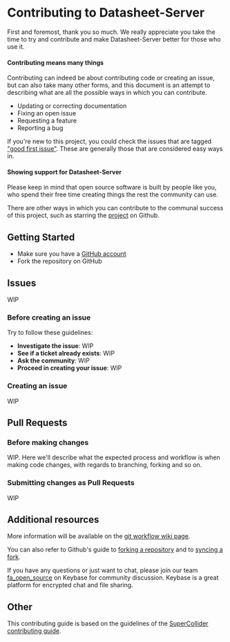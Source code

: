 # Contributing to Datasheet-Server

First and foremost, thank you so much. We really appreciate you take the time to try and contribute and make Datasheet-Server better for those who use it.

#### Contributing means many things

Contributing can indeed be about contributing code or creating an issue, but can also take many other forms, and this document is an attempt to describing what are all the possible ways in which you can contribute.

- Updating or correcting documentation
- Fixing an open issue
- Requesting a feature
- Reporting a bug

If you're new to this project, you could check the issues that are tagged ["good first issue"](https://github.com/forensic-architecture/Datasheet-Server/issues?q=is%3Aopen+is%3Aissue+label%3A%22good+first+issue%22). These are generally those that are considered easy ways in.

#### Showing support for Datasheet-Server

Please keep in mind that open source software is built by people like you, who spend their free time creating things the rest the community can use.

There are other ways in which you can contribute to the communal success of this project, such as starring the [project](https://github.com/forensic-architecture/Datasheet-Server) on Github.

## Getting Started

- Make sure you have a [GitHub account](https://github.com/signup/free)
- Fork the repository on GitHub

## Issues

WIP

### Before creating an issue

Try to follow these guidelines:

- **Investigate the issue**: WIP
- **See if a ticket already exists**: WIP
- **Ask the community**: WIP
- **Proceed in creating your issue**: WIP

### Creating an issue

WIP

## Pull Requests

### Before making changes

WIP. Here we'll describe what the expected process and workflow is when making code changes, with regards to branching, forking and so on.

### Submitting changes as Pull Requests

WIP

## Additional resources

More information will be available on the [git workflow wiki page](https://github.com/forensic-architecture/Datasheet-Server/wiki).

You can also refer to Github's guide to [forking a repository](https://help.github.com/articles/fork-a-repo/) and to [syncing a fork](https://help.github.com/articles/syncing-a-fork/).

If you have any questions or just want to chat, please join our team [fa_open_source](https://keybase.io/team/fa_open_source) on Keybase for community discussion. Keybase is a great platform for encrypted chat and file sharing.

## Other

This contributing guide is based on the guidelines of the [SuperCollider contributing guide](https://raw.githubusercontent.com/supercollider/supercollider/develop/CONTRIBUTING.md).
